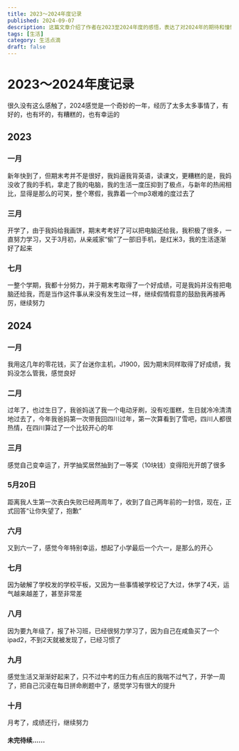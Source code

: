 ```yaml
---
title: 2023～2024年度记录
published: 2024-09-07
description: 这篇文章介绍了作者在2023至2024年度的感悟，表达了对2024年的期待和憧憬，感叹了时间的流逝和生活的变化。
tags: [生活]
category: 生活点滴
draft: false
---
```


# **2023～2024年度记录**

很久没有这么感触了，2024感觉是一个奇妙的一年，经历了太多太多事情了，有好的，也有坏的，有糟糕的，也有幸运的

## 2023

### 一月

新年快到了，但期末考并不是很好，我妈逼我背英语，读课文，更糟糕的是，我妈没收了我的手机，拿走了我的电脑，我的生活一度压抑到了极点，与新年的热闹相比，显得是那么的可笑，整个寒假，我靠着一个mp3艰难的度过去了

### 三月

开学了，由于我妈给我画饼，期末考考好了可以把电脑还给我，我积极了很多，一直努力学习，又于3月初，从亲戚家“偷”了一部旧手机，是红米3，我的生活逐渐好了起来

### 七月

一整个学期，我都十分努力，并于期末考取得了一个好成绩，可是我妈并没有把电脑还给我，而是当作这件事从来没有发生过一样，继续假情假意的鼓励我再接再厉，继续努力

## 2024

### 一月

我用这几年的零花钱，买了台迷你主机，J1900，因为期末同样取得了好成绩，我妈没怎么管我，感觉良好

### 二月

过年了，也过生日了，我爸妈送了我一个电动牙刷，没有吃蛋糕，生日就冷冷清清地过去了，今年我爸妈第一次带我回四川过年，第一次算看到了雪吧，四川人都很热情，在四川算过了一个比较开心的年

### 三月

感觉自己变幸运了，开学抽奖居然抽到了一等奖（10块钱）变得阳光开朗了很多

### 5月20日

距离我人生第一次表白失败已经两周年了，收到了自己两年前的一封信，现在，正式回答“让你失望了，抱歉”

### 六月

又到六一了，感觉今年特别幸运，想起了小学最后一个六一，是那么的开心

### 七月

因为破解了学校发的学校平板，又因为一些事情被学校记了大过，休学了4天，运气越来越差了，甚至非常差

### 八月

因为要九年级了，报了补习班，已经很努力学习了，因为自己在咸鱼买了一个ipad2，不到2天就被发现了，已经习惯了

### 九月

感觉生活又渐渐好起来了，只不过中考的压力有点压的我喘不过气了，开学一周了，把自己沉浸在每日拼命刷题中了，感觉学习有很大的提升

### 十月

月考了，成绩还行，继续努力

#### 未完待续......
